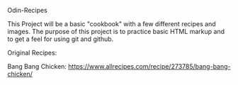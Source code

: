 Odin-Recipes

This Project will be a basic "cookbook" with a few different recipes and images. The purpose of this project is to practice basic HTML markup and to get a feel for using git and github.

Original Recipes:

Bang Bang Chicken: https://www.allrecipes.com/recipe/273785/bang-bang-chicken/
